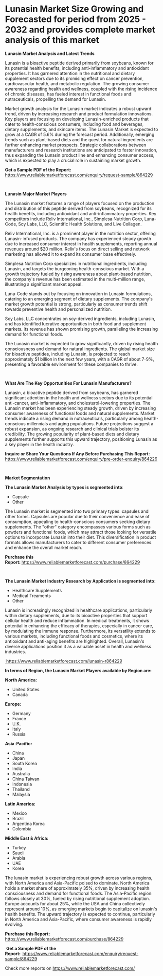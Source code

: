 <p><h1>Lunasin Market Size Growing and Forecasted for period from 2025 - 2032 and provides complete market analysis of this market</h1></p><p><strong>Lunasin Market Analysis and Latest Trends</strong></p>
<p><p>Lunasin is a bioactive peptide derived primarily from soybeans, known for its potential health benefits, including anti-inflammatory and antioxidant properties. It has garnered attention in the nutritional and dietary supplement sectors due to its promising effect on cancer prevention, cardiovascular health, and metabolic regulation. The growing consumer awareness regarding health and wellness, coupled with the rising incidence of chronic diseases, has fueled interest in functional foods and nutraceuticals, propelling the demand for Lunasin.</p><p>Market growth analysis for the Lunasin market indicates a robust upward trend, driven by increasing research and product formulation innovations. Key players are focusing on developing Lunasin-enriched products that cater to health-conscious consumers, including food and beverages, dietary supplements, and skincare items. The Lunasin Market is expected to grow at a CAGR of 5.6% during the forecast period. Additionally, emerging trends such as plant-based diets and the quest for natural ingredients are further enhancing market prospects. Strategic collaborations between manufacturers and research institutions are anticipated to foster innovation, thus expanding the Lunasin product line and enhancing consumer access, which is expected to play a crucial role in sustaining market growth.</p></p>
<p><strong>Get a Sample PDF of the Report:&nbsp;</strong> <a href="https://www.reliablemarketforecast.com/enquiry/request-sample/864229?utm_campaign=1720&utm_medium=2&utm_source=Github&utm_content=ia&utm_term=08032025&utm_id=lunasin">https://www.reliablemarketforecast.com/enquiry/request-sample/864229</a></p>
<p>&nbsp;</p>
<p><strong>Lunasin Major Market Players</strong></p>
<p><p>The Lunasin market features a range of players focused on the production and distribution of this peptide derived from soybeans, recognized for its health benefits, including antioxidant and anti-inflammatory properties. Key competitors include Reliv International, Inc., Simplesa Nutrition Corp, Luna-Code, Soy Labs, LLC, Scientific Health Solutions, and Live Collagen.</p><p>Reliv International, Inc. is a prominent player in the nutrition sector, offering Lunasin-infused products. The company has experienced steady growth due to increased consumer interest in health supplements, reporting annual revenues around $20 million. Reliv's focus on direct selling and network marketing has allowed it to expand its consumer base effectively.</p><p>Simplesa Nutrition Corp specializes in nutritional ingredients, including Lunasin, and targets the burgeoning health-conscious market. With a growth trajectory fueled by rising awareness about plant-based nutrition, the company's revenue has been estimated in the multi-million range, illustrating a significant market appeal.</p><p>Luna-Code stands out by focusing on innovation in Lunasin formulations, catering to an emerging segment of dietary supplements. The company's market growth potential is strong, particularly as consumer trends shift towards preventive health and personalized nutrition.</p><p>Soy Labs, LLC concentrates on soy-derived ingredients, including Lunasin, and has identified lucrative opportunities in both food and supplement markets. Its revenue has shown promising growth, paralleling the increasing demand for functional foods.</p><p>The Lunasin market is expected to grow significantly, driven by rising health consciousness and demand for natural ingredients. The global market size for bioactive peptides, including Lunasin, is projected to reach approximately $1 billion in the next few years, with a CAGR of about 7-9%, presenting a favorable environment for these companies to thrive.</p></p>
<p>&nbsp;</p>
<p><strong>What Are The Key Opportunities For Lunasin Manufacturers?</strong></p>
<p><p>Lunasin, a bioactive peptide derived from soybeans, has garnered significant attention in the health and wellness sectors due to its potential anti-cancer, anti-inflammatory, and cholesterol-lowering properties. The Lunasin market has been experiencing steady growth, driven by increasing consumer awareness of functional foods and natural supplements. Market trends indicate a rising demand in nutraceuticals, particularly among health-conscious millennials and aging populations. Future projections suggest a robust expansion, as ongoing research and clinical trials bolster its credibility. The growing popularity of plant-based diets and dietary supplements further supports this upward trajectory, positioning Lunasin as a key player in the health industry.</p></p>
<p><strong>Inquire or Share Your Questions If Any Before Purchasing This Report:</strong> <a href="https://www.reliablemarketforecast.com/enquiry/pre-order-enquiry/864229?utm_campaign=1720&utm_medium=2&utm_source=Github&utm_content=ia&utm_term=08032025&utm_id=lunasin">https://www.reliablemarketforecast.com/enquiry/pre-order-enquiry/864229</a></p>
<p>&nbsp;</p>
<p><strong>Market Segmentation</strong></p>
<p><strong>The Lunasin Market Analysis by types is segmented into:</strong></p>
<p><ul><li>Capsule</li><li>Other</li></ul></p>
<p><p>The Lunasin market is segmented into two primary types: capsules and other forms. Capsules are popular due to their convenience and ease of consumption, appealing to health-conscious consumers seeking dietary supplements. The "other" category encompasses various forms such as powders and functional foods, which may attract those looking for versatile options to incorporate Lunasin into their diet. This diversification in product formats allows manufacturers to cater to different consumer preferences and enhance the overall market reach.</p></p>
<p><strong>Purchase this Report:&nbsp;</strong><a href="https://www.reliablemarketforecast.com/purchase/864229?utm_campaign=1720&utm_medium=2&utm_source=Github&utm_content=ia&utm_term=08032025&utm_id=lunasin">https://www.reliablemarketforecast.com/purchase/864229</a></p>
<p>&nbsp;</p>
<p><strong>The Lunasin Market Industry Research by Application is segmented into:</strong></p>
<p><ul><li>Healthcare Supplements</li><li>Medical Treaments</li><li>Other</li></ul></p>
<p><p>Lunasin is increasingly recognized in healthcare applications, particularly within dietary supplements, due to its bioactive properties that support cellular health and reduce inflammation. In medical treatments, it shows potential in enhancing the efficacy of therapies, especially in cancer care, by modulating the immune response. Furthermore, its versatility extends to various markets, including functional foods and cosmetics, where its antioxidant and anti-aging benefits are highlighted. Overall, Lunasin's diverse applications position it as a valuable asset in health and wellness industries.</p></p>
<p><a href="https://www.reliablemarketforecast.com/lunasin-r864229?utm_campaign=1720&utm_medium=2&utm_source=Github&utm_content=ia&utm_term=08032025&utm_id=lunasin">&nbsp;https://www.reliablemarketforecast.com/lunasin-r864229</a></p>
<p><strong>In terms of Region, the Lunasin Market Players available by Region are:</strong></p>
<p>
    <p> <strong> North America: </strong>
        <ul>
            <li>United States</li>
            <li>Canada</li>
        </ul>
        </p> 
    <p> <strong> Europe: </strong>
        <ul>
            <li>Germany</li>
            <li>France</li>
            <li>U.K.</li>
            <li>Italy</li>
            <li>Russia</li>
        </ul>
        </p> 
    <p> <strong> Asia-Pacific: </strong>
        <ul>
            <li>China</li>
            <li>Japan</li>
            <li>South Korea</li>
            <li>India</li>
            <li>Australia</li>
            <li>China Taiwan</li>
            <li>Indonesia</li>
            <li>Thailand</li>
            <li>Malaysia</li>
        </ul>
        </p> 
    <p> <strong> Latin America: </strong>
        <ul>
            <li>Mexico</li>
            <li>Brazil</li>
            <li>Argentina Korea</li>
            <li>Colombia</li>
        </ul>
        </p> 
    <p> <strong> Middle East & Africa: </strong>
        <ul>
            <li>Turkey</li>
            <li>Saudi</li>
            <li>Arabia</li>
            <li>UAE</li>
            <li>Korea</li>
        </ul>
    </p>
    </p>
<p><p>The lunasin market is experiencing robust growth across various regions, with North America and Asia-Pacific poised to dominate. North America holds a market share of approximately 35%, driven by increasing health consciousness and demand for functional foods. The Asia-Pacific region follows closely at 30%, fueled by rising nutritional supplement adoption. Europe accounts for about 25%, while the USA and China collectively represent around 10%, as emerging markets begin to capitalize on lunasin's health benefits. The upward trajectory is expected to continue, particularly in North America and Asia-Pacific, where consumer awareness is rapidly evolving.</p></p>
<p><strong>Purchase this Report: </strong><a href="https://www.reliablemarketforecast.com/purchase/864229?utm_campaign=1720&utm_medium=2&utm_source=Github&utm_content=ia&utm_term=08032025&utm_id=lunasin">https://www.reliablemarketforecast.com/purchase/864229</a></p>
<p>&nbsp;<strong>Get a Sample PDF of the Report:&nbsp;&nbsp;</strong><a href="https://www.reliablemarketforecast.com/enquiry/request-sample/864229?utm_campaign=1720&utm_medium=2&utm_source=Github&utm_content=ia&utm_term=08032025&utm_id=lunasin">https://www.reliablemarketforecast.com/enquiry/request-sample/864229</a></p>
<p><strong></strong></p>
<p>Check more reports on <a href="https://www.reliablemarketforecast.com/?utm_campaign=1720&utm_medium=2&utm_source=Github&utm_content=ia&utm_term=08032025&utm_id=lunasin">https://www.reliablemarketforecast.com/</a></p>